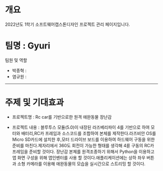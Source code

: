 # 개요

2022년도 1학기 소프트웨어캡스톤디자인 프로젝트 관리 페이지입니다.

# 팀명 : Gyuri
   
   팀원 및 역할

  + 박종혁 :
  + 염규원 :
  ---
  # 주제 및 기대효과
  + 프로젝트명 : Rc car를 기반으로한 원격 애완동물 장난감
  
  + 프로젝트 내용 : 블루투스 모듈(5.0)이 내장된 라즈베리파이 4를 기반으로 하여 모터와 배터리,RC카 프레임과 소스코드를 조합하여 본체를 제작한다.라즈비안 OS를 Micro SD카드에 설치한 후,모터 드라이브 보드를 이용하여 하드웨어 구동을 위한 준비를 마친다.제자리에서 360도 회전이 가능한 형태를 생각해 4륜 구동의 RC카 프레임을 준비할 것이다.
장난감 본체를 원격조종하기 위해서 Python을 이용하고 앱 화면 구성을 위해 앱인벤터를 사용 할 것이다.애플리케이션에는 상하 좌우 버튼과 소형 카메라를 이용해 애완동물의 모습을 실시간으로 스트리밍 할 것이다.
  
